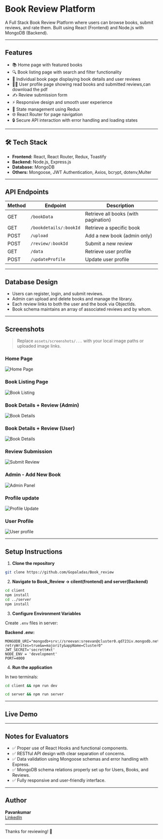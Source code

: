 # Book Review Platform

A Full Stack Book Review Platform where users can browse books, submit reviews, and rate them. Built using React (Frontend) and Node.js with MongoDB (Backend).

---

## Features

- 📚 Home page with featured books
- 🔍 Book listing page with search and filter functionality
- 📖 Individual book page displaying book details and user reviews
- 🧑‍💻 User profile page showing read books and submitted reviews,can download the pdf
- ✍️ Review submission form
- ⚡ Responsive design and smooth user experience
- 🔁 State management using Redux
- 🌐 React Router for page navigation
- 🔒 Secure API interaction with error handling and loading states

---

## 🛠️ Tech Stack

- **Frontend:** React, React Router, Redux, Toastify
- **Backend:** Node.js, Express.js
- **Database:** MongoDB
- **Others:** Mongoose, JWT Authentication, Axios, bcrypt, dotenv,Multer

---

## API Endpoints

| Method | Endpoint                | Description                         |
|--------|--------------------------|-------------------------------------|
| GET    | `/bookData`              | Retrieve all books (with pagination) |
| GET    | `/bookdetails/:bookId`  | Retrieve a specific book            |
| POST   | `/upload`                | Add a new book (admin only)         |
| POST   | `/review/:bookId`       | Submit a new review                 |
| GET    | `/data`                 | Retrieve user profile               |
| POST    | `/updateProfile`       | Update user profile                 |

---

## Database Design

- Users can register, login, and submit reviews.
- Admin can upload and delete books and manage the library.
- Each review links to both the user and the book via ObjectIds.
- Book schema maintains an array of associated reviews and by whom.

---

## Screenshots

> Replace `assets/screenshots/...` with your local image paths or uploaded image links.

### Home Page
![Home Page](/screenshots/book_main.png)

### Book Listing Page
![Book Listing](/screenshots/book_main.png)

### Book Details + Review (Admin)
![Book Details](/screenshots/book_details_admin.png)

### Book Details + Review (User)
![Book Details](/screenshots/book_details_user.png)

### Review Submission
![Submit Review](/screenshots/book_review.png)

### Admin - Add New Book
![Admin Panel](/screenshots/book_admin_upload.png)

### Profile update 
![Profile Update](/screenshots/book_update.png)

### User Profile
![User profile](/screenshots/book_user.png)



---

## Setup Instructions

1. **Clone the repository**
```bash
git clone https://github.com/Gopaladas/Book_review
```

2. **Navigate to Book_Review -> cilent(frontend) and server(Backend)**
```bash
cd client
npm install
cd ../server
npm install
```

3. **Configure Environment Variables**

Create `.env` files in server:

**Backend .env:**
```
MONGODB_URI="mongodb+srv://sreevan:sreevan@cluster0.qd723iv.mongodb.net/?retryWrites=true&w=majority&appName=Cluster0"
JWT_SECRET='secrett#xt'
NODE_ENV = 'development'
PORT=4000
```



4. **Run the application**

In two terminals:
```bash
cd client && npm run dev
```
```bash
cd server && npm run server
```

---

## Live Demo



---

## Notes for Evaluators

- ✅ Proper use of React Hooks and functional components.
- ✅ RESTful API design with clear separation of concerns.
- ✅ Data validation using Mongoose schemas and error handling with Express.
- ✅ MongoDB schema relations properly set up for Users, Books, and Reviews.
- ✅ Fully responsive and user-friendly interface.

---

## Author

**Pavankumar**  
[LinkedIn](linkedin.com/in/gopaladas-pavankumar-a5a3b8255)

---

Thanks for reviewing! 🚀

